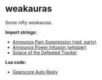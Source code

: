 # weakauras

Some nifty weakauras.

**Import strings:**
* [Announce Pain Suppression (raid, party)](https://github.com/niklasdotnet/weakauras/tree/main/priest/Announce%20Pain%20Suppression)
* [Announce Power Infusion (whisper)](https://github.com/niklasdotnet/weakauras/tree/main/priest/Announce%20Power%20Infusion)
* [Solace of the Defeated Tracker](https://github.com/niklasdotnet/weakauras/tree/main/items/Solace%20of%20the%20Defeated%20Tracker)

**Lua code:**
* [Gearscore Auto Reply](https://github.com/niklasdotnet/weakauras/tree/main/gearscore%20auto%20reply)
